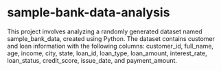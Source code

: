 # sample-bank-data-analysis
This project involves analyzing a randomly generated dataset named sample_bank_data, created using Python. The dataset contains customer and loan information with the following columns: customer_id, full_name, age, income, city, state, loan_id, loan_type, loan_amount, interest_rate, loan_status, credit_score, issue_date, and payment_amount.
